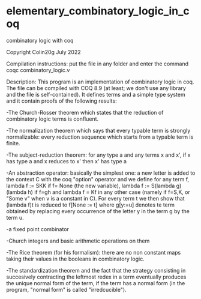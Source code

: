 # elementary_combinatory_logic_in_coq
combinatory logic with coq

Copyright Colin20g 
July 2022

Compilation instructions: put the file in any folder and enter the command coqc combinatory_logic.v

Description: This program is an implementation of combinatory logic in coq. The file can be compiled with COQ 8.9 (at least; we don't use any library and the file is self-contained).
It defines terms and a simple type system and it contain proofs of the following results:

-The Church-Rosser theorem which states that the reduction of combinatory logic terms is confluent.

-The normalization theorem which says that every typable term is strongly normalizable: every reduction sequence 
which starts from a typable term is finite.

-The subject-reduction theorem: for any type a and any terms x and x', if x has type a and x reduces to x' then x' has type a

-An abstraction operator: basically the simplest one: a new letter is added to the context C with the coq "option" operator and we 
define for any term f, lambda f := SKK if f= None (the new variable), lambda f := S(lambda g)(lambda h) if f=gh and lambda f = Kf in any 
other case (namely if f=S,K, or "Some v" when v is a constant in C). For every term t we then show that (lambda f)t is reduced to f[None := t]
where g[y:=u] denotes te term obtained by replacing every occurrence of the letter y in the term g by the term u.  

-a fixed point combinator

-Church integers and basic arithmetic operations on them

-The Rice theorem (for his formalism): there are no non constant maps taking their values in the booleans in combinatory logic.

-The standardization theorem and the fact that the strategy consisting in succesively contracting the leftmost redex in 
a term eventually produces the unique normal form of the term, if the term has a normal form (in the program, "normal form" is called "irredcucible").
